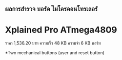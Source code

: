 ## ผลการสำรวจ บอร์ด ไมโครคอนโทรเลอร์

#  Xplained Pro ATmega4809
ราคา 1,536.20 บาท
ความเร็ว 48 KB
ความจำ 6 KB
พอร์ท 

*Two mechanical buttons (user and reset button)


